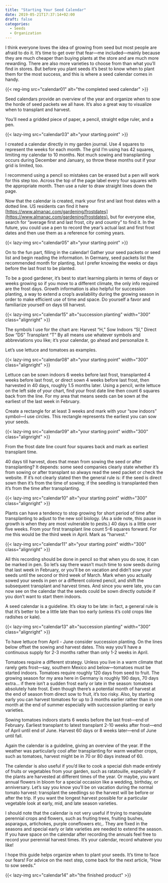 ```yaml
---
title: "Starting Your Seed Calendar"
date: 2019-05-21T17:37:14+02:00
draft: false
categories:
  - Seeds
  - Organization
---
```

I think everyone loves the idea of growing from seed but most people are afraid to do it. It’s time to get over that fear—me included—mainly because they are much cheaper than buying plants at the store and are much more rewarding. There are also more varieties to choose from than what you’ll find in stores. But before you plant seeds it’s best to know when to plant them for the most success, and this is where a seed calendar comes in handy.

{{< reg-img src="calendar01" alt="the completed seed calendar" >}}

Seed calendars provide an overview of the year and organize when to sow the horde of seed packets we all have. It’s also a great way to visualize when to transplant and harvest.

You’ll need a gridded piece of paper, a pencil, straight edge ruler, and a pen.

{{< lazy-img src="calendar03" alt="your starting point" >}}

I created a calendar directly in my garden journal. Use 4 squares to represent the weeks for each month. The grid I’m using has 42 squares, limiting my calendar to 10 months. Not much sowing and transplanting occurs during December and January, so throw these months out if your grid is limited, too.

I recommend using a pencil so mistakes can be erased but a pen will work for this step too. Across the top of the page label every four squares with the appropriate month. Then use a ruler to draw straight lines down the page.

Now that the calendar is created, mark your first and last frost dates with a dotted line. US residents can find it here [https://www.almanac.com/gardening/frostdates](https://www.almanac.com/gardening/frostdates), but for everyone else, search for “average first and last frost, city and country” to find it. In the future, you could use a pen to record the year’s actual last and first frost dates and then use them as a reference for coming years.

{{< lazy-img src="calendar05" alt="your starting point" >}}

On to the fun part, filling in the calendar! Gather your seed packets or seed list and begin reading the information. In Germany, seed packets list the recommended month for planting, but I prefer knowing the weeks or days before the last frost to be planted.

To be a good gardener, it’s best to start learning plants in terms of days or weeks growing so if you move to a different climate, the only info required are the frost days. Growth information is also helpful for succession planting, a way to extend a crop’s availability during the growing season in order to make efficient use of time and space. Do yourself a favor and familiarize yourself on days till harvest.

{{< lazy-img src="calendar15" alt="succession planting" width="300" class="alignright" >}}

The symbols I use for the chart are: Harvest “H,” Sow Indoors “SI,” Direct Sow “DS” Transplant “T” By all means use whatever symbols and abbreviations you like; it’s your calendar, go ahead and personalize it.

Let’s use lettuce and tomatoes as examples.

{{< lazy-img src="calendar08" alt="your starting point" width="300" class="alignright" >}}

Lettuce can be sown indoors 6 weeks before last frost, transplanted 4 weeks before last frost, or direct sown 4 weeks before last frost, then harvested in 40 days, roughly 1.5 months later. Using a pencil, write lettuce on the left side of your chart, find your frost date line then count 6 squares back from the line. For my area that means seeds can be sown at the earliest of the last week in February.

Create a rectangle for at least 3 weeks and mark with your “sow indoors” symbol—I use circles. This rectangle represents the earliest you can sow your seeds.

{{< lazy-img src="calendar09" alt="your starting point" width="300" class="alignright" >}}

From the frost date line count four squares back and mark as earliest transplant time.

40 days till harvest, does that mean from sowing the seed or after transplanting? It depends: some seed companies clearly state whether it’s from sowing or after transplant so always read the seed packet or check the website. If it’s not clearly stated then the general rule is: if the seed is direct sown then it’s from the time of sowing; if the seedling is transplanted then it’s from the time after transplanting.

{{< lazy-img src="calendar10" alt="your starting point" width="300" class="alignright" >}}

Plants can have a tendency to stop growing for short period of time after transplanting to adjust to the new soil biology. (As a side note, this pause in growth is when they are most vulnerable to pests.) 40 days is a little over five weeks. From your first transplant line count 5-6 squares forward. For me this would be the third week in April. Mark as “harvest.”

{{< lazy-img src="calendar11" alt="your starting point" width="300" class="alignright" >}}

All this recording should be done in pencil so that when you do sow, it can be marked in pen. So let’s say there wasn’t much time to sow seeds during that last week in February, or you’ll be on vacation and didn’t sow your seeds until the second or third week of March. Mark when you actually sowed your seeds in pen or a different colored pencil, and shift the subsequent transplant and harvest times. And since you were late, you can now see on the calendar that the seeds could be sown directly outside if you don’t want to start them indoors.

A seed calendar is a guideline. It’s okay to be late: in fact, a general rule is that it’s better to be a little late than too early (unless it’s cold crops like radishes or kale).

{{< lazy-img src="calendar13" alt="succession planting" width="300" class="alignright" >}}

To have lettuce from April - June consider succession planting. On the lines below offset the sowing and harvest dates. This way you’ll have a continuous supply for 2-3 months rather than only 1-2 weeks in April.

Tomatoes require a different strategy. Unless you live in a warm climate that rarely gets frost—say, southern Mexico and below—tomatoes must be started indoors. Tomatoes require roughly 120 days from seed to fruit. The growing season for my area here in Germany is roughly 190 days, 70 days extra… if there isn’t a sudden frost early or late in the season: tomatoes absolutely hate frost. Even though there’s a potential month of harvest at the end of season from direct sow to fruit, it’s too risky. Also, by starting early you can harvest tomatoes for up to 3 months earlier rather than in one month at the end of summer especially with succession planting or early varieties.

Sowing tomatoes indoors starts 6 weeks before the last frost—end of February. Earliest transplant to latest transplant 2-10 weeks after frost—end of April until end of June. Harvest 60 days or 8 weeks later—end of June until fall.

Again the calendar is a guideline, giving an overview of the year. If the weather was particularly cool after transplanting for warm weather crops, such as tomatoes, harvest might be in 70 or 80 days instead of 60.

The calendar is also useful if you’d like to cook a special dish made entirely of fruits or vegetables from your garden, such as ratatouille, especially if the plants are harvested at different times of the year. Or maybe, you want annual flowers in bloom for a special occasion like a wedding, birthday, or anniversary. Let’s say you know you’ll be on vacation during the normal tomato harvest: transplant the seedlings so the harvest will be before or after the trip. If you want the longest harvest possible for a particular vegetable look at early, mid, and late season varieties.

I should note that the calendar is not very useful if trying to manipulate perennial crops and flowers, such as fruiting trees, fruiting bushes, asparagus, artichokes, purple coneflowers etc,. They are fixed in the seasons and special early or late varieties are needed to extend the season. If you have space on the calendar after recording the annuals feel free to record your perennial harvest times. It’s your calendar, record whatever you like!

I hope this guide helps organize when to plant your seeds. It’s time to face our fears! For advice on the next step, come back for the next article, “How to sow seeds.”

{{< lazy-img src="calendar14" alt="the finished product" >}}
